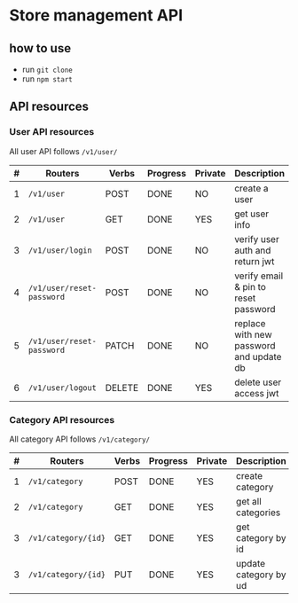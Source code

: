 # Store management API

## how to use

- run `git clone `
- run `npm start `

## API resources

### User API resources

All user API follows `/v1/user/`

| #  | Routers                           | Verbs  | Progress   | Private    | Description                                  |
|---| ---------------------------        | ------ | ---------- | ---------- | -------------------------------------------- |
| 1 | `/v1/user`                         | POST   | DONE       |  NO        | create a user                                |
| 2 | `/v1/user`                         | GET    | DONE       |  YES       | get user info                                |
| 3 | `/v1/user/login`                   | POST   | DONE       |  NO        | verify user auth and return jwt              |
| 4 | `/v1/user/reset-password`          | POST   | DONE       |  NO        | verify email & pin to reset password         |
| 5 | `/v1/user/reset-password`          | PATCH  | DONE       |  NO        | replace with new password and update db      |
| 6 | `/v1/user/logout`                  | DELETE | DONE       |  YES       | delete user access jwt                       |

### Category API resources

All category API follows `/v1/category/`

| #  | Routers                               | Verbs  | Progress   | Private    | Description                                  |
| ---| ---------------------------           | ------ | ---------- | ---------- | -------------------------------------------- |
| 1 | `/v1/category`                         | POST   | DONE       |  YES        | create category                             |
| 2 | `/v1/category`                         | GET    | DONE       |  YES        | get all categories                          |
| 3 | `/v1/category/{id}`                    | GET    | DONE       |  YES        | get category by id                          |
| 3 | `/v1/category/{id}`                    | PUT    | DONE       |  YES        | update category by ud                          |